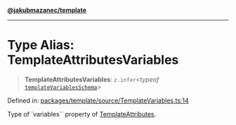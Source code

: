 [**@jakubmazanec/template**](../README.md)

---

# Type Alias: TemplateAttributesVariables

> **TemplateAttributesVariables**: `z.infer`\<_typeof_
> [`templateVariablesSchema`](../variables/templateVariablesSchema.md)\>

Defined in:
[packages/template/source/TemplateVariables.ts:14](https://github.com/jakubmazanec/tools/blob/76a9140b954a789a6120dd2126b179ec0180d7e9/packages/template/source/TemplateVariables.ts#L14)

Type of `variables`` property of [TemplateAttributes](TemplateAttributes.md).

